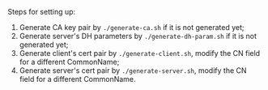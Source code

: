 Steps for setting up:

1. Generate CA key pair by `./generate-ca.sh` if it is not generated yet;
2. Generate server's DH parameters by `./generate-dh-param.sh` if it is not generated yet;
3. Generate client's cert pair by `./generate-client.sh`, modify the CN field for a different CommonName;
4. Generate server's cert pair by `./generate-server.sh`, modify the CN field for a different CommonName.

